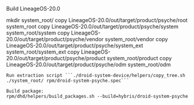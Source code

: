 Build LineageOS-20.0

mkdir system_root/
copy LineageOS-20.0/out/target/product/psyche/root system_root
copy LineageOS-20.0/out/target/product/psyche/system system_root/system
copy LineageOS-20.0/out/target/product/psyche/vendor system_root/vendor
copy LineageOS-20.0/out/target/product/psyche/system_ext system_root/system_ext
copy LineageOS-20.0/out/target/product/psyche/product system_root/product
copy LineageOS-20.0/out/target/product/psyche/odm system_root/odm
```
Run extraction script ```./droid-system-device/helpers/copy_tree.sh ./system_root/ rpm/droid-system-psyche.spec```

Build package:
rpm/dhd/helpers/build_packages.sh --build=hybris/droid-system-psyche

